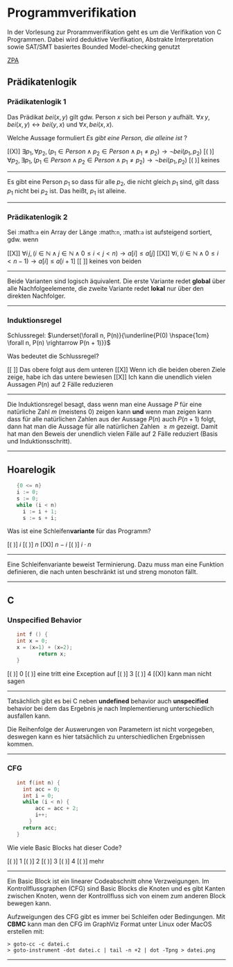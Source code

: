 <!--
author: Prof. Matthias Güdemann

icon: https://upload.wikimedia.org/wikipedia/de/thumb/e/e8/Hochschule_Muenchen_Logo.svg/320px-Hochschule_Muenchen_Logo.svg.png

comment: Fragen aus QA zu Programmverifikation

logo: https://upload.wikimedia.org/wikipedia/commons/thumb/a/a2/Orange_blue_public_key_cryptography_de.svg/640px-Orange_blue_public_key_cryptography_de.svg.png

email:  matthias.guedemann@hm.edu

version: 0.0.1

-->

# Programmverifikation

In der Vorlesung zur Prorammverifikation geht es um die Verifikation von C Programmen. Dabei wird deduktive Verifikation, Abstrakte Interpretation sowie SAT/SMT basiertes Bounded Model-checking genutzt

[ZPA](https://zpa.cs.hm.edu/public/module/185/)

## Prädikatenlogik

### Prädikatenlogik 1

Das Prädikat $bei(x, y)$ gilt gdw. Person $x$ sich bei Person $y$ aufhält.
$\forall x\, y, bei(x,y) \leftrightarrow bei (y, x)$ und $\forall x,
bei(x, x)$.

Welche Aussage formuliert *Es gibt eine Person, die alleine ist* ?

[(X)] $\exists p_1, \forall p_2, (p_1 \in Person \wedge p_2 \in Person \wedge p_1 \neq p_2) \rightarrow \neg bei(p_1, p_2)$
[( )] $\forall p_2, \exists p_1, (p_1 \in Person \wedge p_2 \in Person \wedge p_1 \neq p_2) \rightarrow \neg bei(p_1, p_2)$
[( )] keines
****

Es gibt eine Person $p_1$ so dass für alle $p_2$, die nicht gleich $p_1$ sind,
gilt dass $p_1$ nicht bei $p_2$ ist. Das heißt, $p_1$ ist alleine.

****

### Prädikatenlogik 2

Sei :math:`a` ein Array der Länge :math:`n`, :math:`a` ist aufsteigend
sortiert, gdw. wenn

[[X]] $\forall i\, j, (i\in\mathbb{N} \wedge j \in \mathbb{N} \wedge 0 \leq i < j < n) \rightarrow a[i] \leq a[j]$
[[X]] $\forall i, (i \in \mathbb{N} \wedge 0 \leq i < n - 1) \rightarrow a[i] \leq a[i + 1]$
[[ ]] keines von beiden
****

Beide Varianten sind logisch äquivalent. Die erste Variante redet **global** über alle Nachfolgeelemente, die zweite Variante redet **lokal** nur über den direkten Nachfolger.

****

### Induktionsregel

Schlussregel: $\underset{\forall n, P(n)}{\underline{P(0) \hspace{1cm} \forall n, P(n) \rightarrow P(n + 1)}}$

Was bedeutet die Schlussregel?

[[ ]] Das obere folgt aus dem unteren
[[X]] Wenn ich die beiden oberen Ziele zeige, habe ich das untere bewiesen
[[X]] Ich kann die unendlich vielen Aussagen $P(n)$ auf 2 Fälle reduzieren
****

Die Induktionsregel besagt, dass wenn man eine Aussage $P$ für eine natürliche Zahl $m$ (meistens 0) zeigen kann **und** wenn man zeigen kann dass für alle natürlichen Zahlen aus der Aussage $P(n)$ auch $P(n+1)$ folgt, dann hat man die Aussage für alle natürlichen Zahlen $\geq m$ gezeigt. Damit hat man den Beweis der unendlich vielen Fälle auf 2 Fälle reduziert (Basis und Induktionsschritt).

****

## Hoarelogik

```c
   {0 <= n}
   i := 0;
   s := 0;
   while (i < n)
     i := i + 1;
     s := s + i;
```

Was ist eine Schleifen**variante** für das Programm?

[( )] $i$
[( )] $n$
[(X)] $n - i$
[( )] $i \cdot n$
***

Eine Schleifenvariante beweist Terminierung. Dazu muss man eine Funktion definieren, die nach unten beschränkt ist und streng monoton fällt.

***

## C

### Unspecified Behavior

```c
   int f () {
   int x = 0;
   x = (x=1) + (x=2);
          return x;
   }
```

[( )] 0
[( )] eine tritt eine Exception auf
[( )] 3
[( )] 4
[(X)] kann man nicht sagen
***

Tatsächlich gibt es bei C neben **undefined** behavior auch **unspecified** behavior bei dem das Ergebnis je nach Implementierung unterschiedlich ausfallen kann.

Die Reihenfolge der Auswerungen von Parametern ist nicht vorgegeben, deswegen kann es hier tatsächlich zu unterschiedlichen Ergebnissen kommen.

***

### CFG

```c
   int f(int n) {
     int acc = 0;
     int i = 0;
     while (i < n) {
         acc = acc + 2;
         i++;
       }
     return acc;
   }
```

Wie viele Basic Blocks hat dieser Code?

[( )] 1
[( )] 2
[( )] 3
[( )] 4
[( )] mehr
***

Ein Basic Block ist ein linearer Codeabschnitt ohne Verzweigungen. Im Kontrollflussgraphen (CFG) sind Basic Blocks die Knoten und es gibt Kanten zwischen Knoten, wenn der Kontrollfluss sich von einem zum anderen Block bewegen kann.

Aufzweigungen des CFG gibt es immer bei Schleifen oder Bedingungen. Mit **CBMC** kann man den CFG im GraphViz Format unter Linux oder MacOS erstellen mit:

```
> goto-cc -c datei.c
> goto-instrument -dot datei.c | tail -n +2 | dot -Tpng > datei.png
```

***
